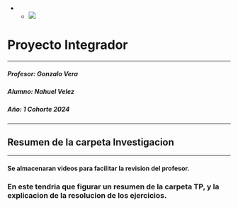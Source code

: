 - - ![](https://encrypted-tbn0.gstatic.com/images?q=tbn:ANd9GcT93k_IB58yrqU35nkrenk7t3-pKrO2PDzidQ&s)
# Proyecto Integrador 
- - - -

##### Profesor:  Gonzalo Vera
##### Alumno: Nahuel Velez
##### Año: 1 Cohorte 2024
- - - -
## Resumen de la carpeta Investigacion

- - - - 

#### Se almacenaran videos para facilitar la revision del profesor.
### En este tendria que figurar un resumen de la carpeta TP, y la explicacion de la resolucion de los ejercicios.